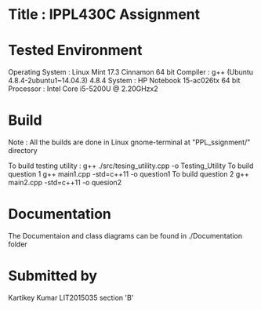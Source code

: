 # Title : IPPL430C Assignment

# Tested Environment
Operating System : Linux Mint 17.3 Cinnamon 64 bit
Compiler : g++ (Ubuntu 4.8.4-2ubuntu1~14.04.3) 4.8.4
System : HP Notebook 15-ac026tx 64 bit
Processor : Intel Core i5-5200U @ 2.20GHzx2

# Build

Note : All the builds are done in Linux gnome-terminal at "PPL_ssignment/" directory

To build testing utility : 
  g++ ./src/tesing_utility.cpp -o Testing_Utility
To build question 1
  g++ main1.cpp -std=c++11 -o question1
To build question 2
  g++ main2.cpp -std=c++11 -o quesion2

# Documentation
The Documentaion and class diagrams can be found in ./Documentation folder

# Submitted by
Kartikey Kumar
LIT2015035
section 'B'
